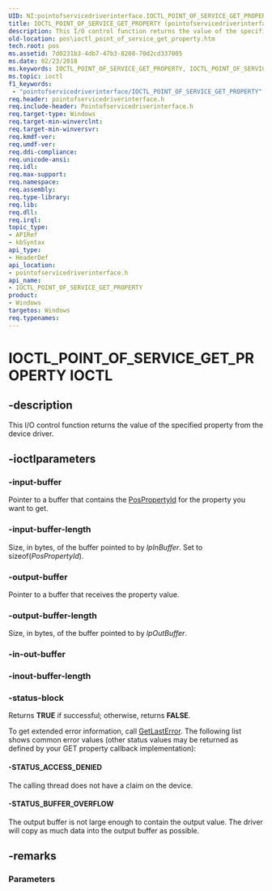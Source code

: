 ```yaml
---
UID: NI:pointofservicedriverinterface.IOCTL_POINT_OF_SERVICE_GET_PROPERTY
title: IOCTL_POINT_OF_SERVICE_GET_PROPERTY (pointofservicedriverinterface.h)
description: This I/O control function returns the value of the specified property from the device driver.
old-location: pos\ioctl_point_of_service_get_property.htm
tech.root: pos
ms.assetid: 7d0231b3-4db7-47b3-8208-70d2cd337005
ms.date: 02/23/2018
ms.keywords: IOCTL_POINT_OF_SERVICE_GET_PROPERTY, IOCTL_POINT_OF_SERVICE_GET_PROPERTY control, IOCTL_POINT_OF_SERVICE_GET_PROPERTY control code, pointofservicedriverinterface/IOCTL_POINT_OF_SERVICE_GET_PROPERTY, pos.ioctl_point_of_service_get_property
ms.topic: ioctl
f1_keywords:
 - "pointofservicedriverinterface/IOCTL_POINT_OF_SERVICE_GET_PROPERTY"
req.header: pointofservicedriverinterface.h
req.include-header: Pointofservicedriverinterface.h
req.target-type: Windows
req.target-min-winverclnt: 
req.target-min-winversvr: 
req.kmdf-ver: 
req.umdf-ver: 
req.ddi-compliance: 
req.unicode-ansi: 
req.idl: 
req.max-support: 
req.namespace: 
req.assembly: 
req.type-library: 
req.lib: 
req.dll: 
req.irql: 
topic_type:
- APIRef
- kbSyntax
api_type:
- HeaderDef
api_location:
- pointofservicedriverinterface.h
api_name:
- IOCTL_POINT_OF_SERVICE_GET_PROPERTY
product:
- Windows
targetos: Windows
req.typenames: 
---
```


# IOCTL_POINT_OF_SERVICE_GET_PROPERTY IOCTL


## -description


This I/O control function returns the value of the specified property from the device driver. 


## -ioctlparameters




### -input-buffer

Pointer to a buffer that contains the <a href="https://docs.microsoft.com/windows-hardware/drivers/ddi/pointofservicedriverinterface/ne-pointofservicedriverinterface-_pospropertyid">PosPropertyId</a> for the property you want to get.


### -input-buffer-length

Size, in bytes, of the buffer pointed to by <i>lpInBuffer</i>. Set to sizeof(<i>PosPropertyId</i>).


### -output-buffer

Pointer to a buffer that receives the property value.


### -output-buffer-length

Size, in bytes, of the buffer pointed to by <i>lpOutBuffer</i>. 


### -in-out-buffer








### -inout-buffer-length








### -status-block

Returns <b>TRUE</b> if successful; otherwise, returns <b>FALSE</b>.

To get extended error information, call <a href="https://go.microsoft.com/fwlink/p/?LinkId=316871">GetLastError</a>. The following list shows common error values (other status values may be returned as defined by your GET property callback implementation):




#### -STATUS_ACCESS_DENIED

The calling thread does not have a claim on the device.


#### -STATUS_BUFFER_OVERFLOW

The output buffer is not large enough to contain the output value. The driver will copy as much data into the output buffer as possible.


## -remarks



<h3><a id="Parameters"></a><a id="parameters"></a><a id="PARAMETERS"></a>Parameters</h3>




